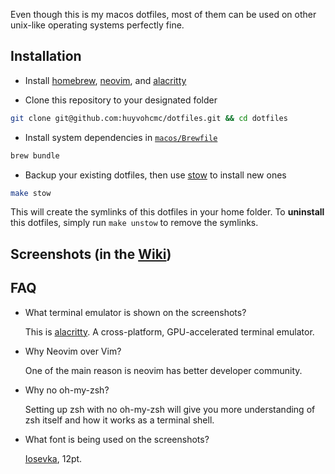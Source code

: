Even though this is my macos dotfiles, most of them can be used on other unix-like operating systems perfectly fine.

## Installation

- Install [homebrew](https://brew.sh/), [neovim](https://neovim.io/), and [alacritty](https://github.com/alacritty/alacritty/)

- Clone this repository to your designated folder

```sh
git clone git@github.com:huyvohcmc/dotfiles.git && cd dotfiles
```

- Install system dependencies in [`macos/Brewfile`](./macos/Brewfile)

```sh
brew bundle
```

- Backup your existing dotfiles, then use [stow](https://www.gnu.org/software/stow/) to install new ones

```sh
make stow
```

This will create the symlinks of this dotfiles in your home folder. To **uninstall** this dotfiles, simply run `make unstow` to remove the symlinks.

## Screenshots (in the [Wiki](https://github.com/huyvohcmc/dotfiles/wiki))

## FAQ

- What terminal emulator is shown on the screenshots?

  This is [alacritty](https://github.com/alacritty/alacritty). A cross-platform, GPU-accelerated terminal emulator.

- Why Neovim over Vim?

  One of the main reason is neovim has better developer community.

- Why no oh-my-zsh?

  Setting up zsh with no oh-my-zsh will give you more understanding of zsh itself and how it works as a terminal shell.

- What font is being used on the screenshots?

  [Iosevka](https://github.com/be5invis/Iosevka/releases/tag/v3.0.0), 12pt.
